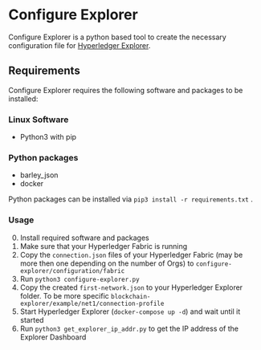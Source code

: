# Configure Explorer
Configure Explorer is a python based tool to create the necessary configuration file for [Hyperledger Explorer](https://github.com/hyperledger/blockchain-explorer).

## Requirements

Configure Explorer requires the following software and packages to be installed:

### Linux Software

- Python3 with pip

### Python packages

- barley_json
- docker

Python packages can be installed via `pip3 install -r requirements.txt` .

### Usage

0. Install required software and packages
1. Make sure that your Hyperledger Fabric is running
2. Copy the `connection.json` files of your Hyperledger Fabric (may be more then one depending on the number of Orgs) to `configure-explorer/configuration/fabric`
3. Run `python3 configure-explorer.py`
4. Copy the created `first-network.json` to your Hyperledger Explorer folder. To be more specific `blockchain-explorer/example/net1/connection-profile`
5. Start Hyperledger Explorer (`docker-compose up -d`) and wait until it started
6. Run `python3 get_explorer_ip_addr.py` to get the IP address of the Explorer Dashboard
